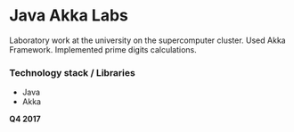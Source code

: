 # Java Akka Labs

Laboratory work at the university on the supercomputer cluster. Used Akka Framework.
Implemented prime digits calculations.

### Technology stack / Libraries
  - Java
  - Akka

**Q4 2017**
